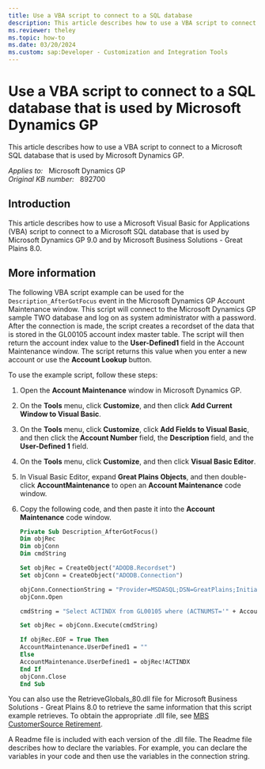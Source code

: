 ```yaml
---
title: Use a VBA script to connect to a SQL database
description: This article describes how to use a VBA script to connect to a Microsoft SQL database that is used by Microsoft Dynamics GP.
ms.reviewer: theley
ms.topic: how-to
ms.date: 03/20/2024
ms.custom: sap:Developer - Customization and Integration Tools
---
```

# Use a VBA script to connect to a SQL database that is used by Microsoft Dynamics GP

This article describes how to use a VBA script to connect to a Microsoft SQL database that is used by Microsoft Dynamics GP.

_Applies to:_ &nbsp; Microsoft Dynamics GP  
_Original KB number:_ &nbsp; 892700

## Introduction

This article describes how to use a Microsoft Visual Basic for Applications (VBA) script to connect to a Microsoft SQL database that is used by Microsoft Dynamics GP 9.0 and by Microsoft Business Solutions - Great Plains 8.0.

## More information

The following VBA script example can be used for the `Description_AfterGotFocus` event in the Microsoft Dynamics GP Account Maintenance window. This script will connect to the Microsoft Dynamics GP sample TWO database and log on as system administrator with a password. After the connection is made, the script creates a recordset of the data that is stored in the GL00105 account index master table. The script will then return the account index value to the **User-Defined1** field in the Account Maintenance window. The script returns this value when you enter a new account or use the **Account Lookup** button.

To use the example script, follow these steps:

1. Open the **Account Maintenance** window in Microsoft Dynamics GP.
2. On the **Tools** menu, click **Customize**, and then click **Add Current Window to Visual Basic**.
3. On the **Tools** menu, click **Customize**, click **Add Fields to Visual Basic**, and then click the **Account Number** field, the **Description** field, and the **User-Defined 1** field.
4. On the **Tools** menu, click **Customize**, and then click **Visual Basic Editor**.
5. In Visual Basic Editor, expand **Great Plains Objects**, and then double-click **AccountMaintenance** to open an **Account Maintenance** code window.
6. Copy the following code, and then paste it into the **Account Maintenance** code window.

    ```vb
    Private Sub Description_AfterGotFocus()
    Dim objRec
    Dim objConn
    Dim cmdString
    
    Set objRec = CreateObject("ADODB.Recordset")
    Set objConn = CreateObject("ADODB.Connection")
    
    objConn.ConnectionString = "Provider=MSDASQL;DSN=GreatPlains;Initial Catalog=TWO;User Id=sa;Password=password"
    objConn.Open
    
    cmdString = "Select ACTINDX from GL00105 where (ACTNUMST='" + Account + "')"
    
    Set objRec = objConn.Execute(cmdString)
    
    If objRec.EOF = True Then
    AccountMaintenance.UserDefined1 = ""
    Else
    AccountMaintenance.UserDefined1 = objRec!ACTINDX
    End If
    objConn.Close
    End Sub
    ```

You can also use the RetrieveGlobals_80.dll file for Microsoft Business Solutions - Great Plains 8.0 to retrieve the same information that this script example retrieves. To obtain the appropriate .dll file, see [MBS CustomerSource Retirement](https://mbs2.microsoft.com/Pages/csretirement.aspx).

A Readme file is included with each version of the .dll file. The Readme file describes how to declare the variables. For example, you can declare the variables in your code and then use the variables in the connection string.
